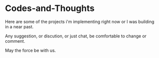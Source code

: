 # Codes-and-Thoughts

Here are some of the projects i'm implementing right now or I was building in a near past. 

Any suggestion, or discution, or just chat, be comfortable to change or comment.

May the force be with us.
